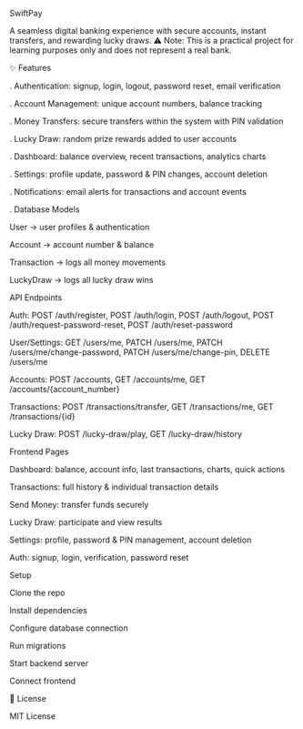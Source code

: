 SwiftPay

A seamless digital banking experience with secure accounts, instant transfers, and rewarding lucky draws.
⚠️ Note: This is a practical project for learning purposes only and does not represent a real bank.

✨ Features

. Authentication: signup, login, logout, password reset, email verification

. Account Management: unique account numbers, balance tracking

. Money Transfers: secure transfers within the system with PIN validation

. Lucky Draw: random prize rewards added to user accounts

. Dashboard: balance overview, recent transactions, analytics charts

. Settings: profile update, password & PIN changes, account deletion

. Notifications: email alerts for transactions and account events

. Database Models

User → user profiles & authentication

Account → account number & balance

Transaction → logs all money movements

LuckyDraw → logs all lucky draw wins

 API Endpoints

Auth: POST /auth/register, POST /auth/login, POST /auth/logout, POST /auth/request-password-reset, POST /auth/reset-password

User/Settings: GET /users/me, PATCH /users/me, PATCH /users/me/change-password, PATCH /users/me/change-pin, DELETE /users/me

Accounts: POST /accounts, GET /accounts/me, GET /accounts/{account_number}

Transactions: POST /transactions/transfer, GET /transactions/me, GET /transactions/{id}

Lucky Draw: POST /lucky-draw/play, GET /lucky-draw/history

 Frontend Pages

Dashboard: balance, account info, last transactions, charts, quick actions

Transactions: full history & individual transaction details

Send Money: transfer funds securely

Lucky Draw: participate and view results

Settings: profile, password & PIN management, account deletion

Auth: signup, login, verification, password reset

 Setup

Clone the repo

Install dependencies

Configure database connection

Run migrations

Start backend server

Connect frontend

📄 License

MIT License
